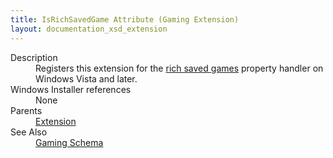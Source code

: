 ```yaml
---
title: IsRichSavedGame Attribute (Gaming Extension)
layout: documentation_xsd_extension
---
```

<dl>
  <dt>Description</dt>
  <dd>                 Registers this extension for the                  <a href="http://msdn.microsoft.com/library/bb173448.aspx" target="_blank">rich saved games</a>                  property handler on Windows Vista and later.             </dd>
  <dt>Windows Installer references</dt>
  <dd>None</dd>
  <dt>Parents</dt>
  <dd>
    <a href="../wix/extension">Extension</a>
  </dd>
  <dt>See Also</dt>
  <dd>
    <a href="../gaming">Gaming Schema</a>
  </dd>
</dl>
